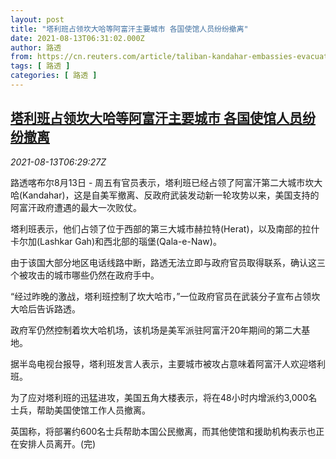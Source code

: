```yaml
---
layout: post
title: "塔利班占领坎大哈等阿富汗主要城市 各国使馆人员纷纷撤离"
date: 2021-08-13T06:31:02.000Z
author: 路透
from: https://cn.reuters.com/article/taliban-kandahar-embassies-evacuation-08-idCNKBS2FE0K8
tags: [ 路透 ]
categories: [ 路透 ]
---
```

<!--1628836262000-->
[塔利班占领坎大哈等阿富汗主要城市 各国使馆人员纷纷撤离](https://cn.reuters.com/article/taliban-kandahar-embassies-evacuation-08-idCNKBS2FE0K8)
------

<div>
<div><i>2021-08-13T06:29:27Z</i></div><p>路透喀布尔8月13日 - 周五有官员表示，塔利班已经占领了阿富汗第二大城市坎大哈(Kandahar)，这是自美军撤离、反政府武装发动新一轮攻势以来，美国支持的阿富汗政府遭遇的最大一次败仗。</p><p>塔利班表示，他们占领了位于西部的第三大城市赫拉特(Herat)，以及南部的拉什卡尔加(Lashkar Gah)和西北部的瑙堡(Qala-e-Naw)。</p><p>由于该国大部分地区电话线路中断，路透无法立即与政府官员取得联系，确认这三个被攻击的城市哪些仍然在政府手中。</p><p>“经过昨晚的激战，塔利班控制了坎大哈市，”一位政府官员在武装分子宣布占领坎大哈后告诉路透。</p><p>政府军仍然控制着坎大哈机场，该机场是美军派驻阿富汗20年期间的第二大基地。</p><p>据半岛电视台报导，塔利班发言人表示，主要城市被攻占意味着阿富汗人欢迎塔利班。</p><p>为了应对塔利班的迅猛进攻，美国五角大楼表示，将在48小时内增派约3,000名士兵，帮助美国使馆工作人员撤离。</p><p>英国称，将部署约600名士兵帮助本国公民撤离，而其他使馆和援助机构表示也正在安排人员离开。(完)</p>
</div>

